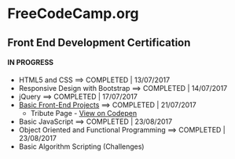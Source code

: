 # FreeCodeCamp.org

## Front End Development Certification
#### IN PROGRESS
* HTML5 and CSS ==> COMPLETED | 13/07/2017
* Responsive Design with Bootstrap ==> COMPLETED | 14/07/2017
* jQuery ==> COMPLETED | 17/07/2017
* [Basic Front-End Projects](/FreeCodeCamp/Front-End-Projects/ "View Front-End Projects") ==> COMPLETED | 21/07/2017
  * Tribute Page - [View on Codepen](https://codepen.io/sebam2k4/full/NvKRgO/ "Dio Tribute Webpage")
* Basic JavaScript ==> COMPLETED | 23/08/2017
* Object Oriented and Functional Programming ==> COMPLETED | 23/08/2017
* Basic Algorithm Scripting (Challenges)